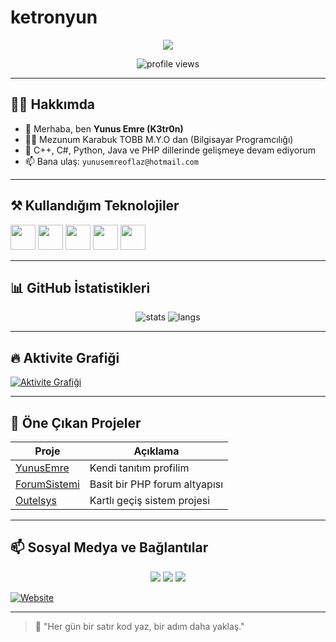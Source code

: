 # ketronyun
<p align='center'><img src="https://capsule-render.vercel.app/api?type=venom&height=300&color=gradient&text=K3tr0n%20%7C%20Yunus%20Emre&fontAlignY=40&desc=Backend%20Developer%20%7C%20C%2B%2B%2C%20Java%2C%20Python%2C%20PHP%2C%20C%23&descAlignY=70&animation=twinkling"/></p><p align='center'></p>

<p align='center'>
  <img src="https://komarev.com/ghpvc/?username=ketronyun&color=blue" alt="profile views"/>
</p>

---

## 🙋‍♂️ Hakkımda

- 👋 Merhaba, ben **Yunus Emre (K3tr0n)**
- 👨‍💻 Mezunum Karabuk TOBB M.Y.O dan (Bilgisayar Programcılığı)
- 🌱 C++, C#, Python, Java ve PHP dillerinde gelişmeye devam ediyorum
- 📫 Bana ulaş: `yunusemreoflaz@hotmail.com` 

---

## ⚒️ Kullandığım Teknolojiler

<p align="left">
  <img src="https://cdn.jsdelivr.net/gh/devicons/devicon/icons/cplusplus/cplusplus-original.svg" width="40"/>
  <img src="https://cdn.jsdelivr.net/gh/devicons/devicon/icons/csharp/csharp-original.svg" width="40"/>
  <img src="https://cdn.jsdelivr.net/gh/devicons/devicon/icons/python/python-original.svg" width="40"/>
  <img src="https://cdn.jsdelivr.net/gh/devicons/devicon/icons/java/java-original.svg" width="40"/>
  <img src="https://cdn.jsdelivr.net/gh/devicons/devicon/icons/php/php-original.svg" width="40"/>
</p>

---

## 📊 GitHub İstatistikleri

<p align="center">
  <img src="https://github-readme-stats.vercel.app/api?username=ketronyun&show_icons=true&theme=radical" alt="stats" />
  <img src="https://github-readme-stats.vercel.app/api/top-langs/?username=ketronyun&layout=compact&theme=radical" alt="langs" />
</p>

---

## 🔥 Aktivite Grafiği

[![Aktivite Grafiği](https://github-readme-activity-graph.vercel.app/graph?username=ketronyun&theme=github-compact)](https://github.com/K3tr0n)

---

## 📌 Öne Çıkan Projeler

| Proje | Açıklama |
|-------|----------|
| [YunusEmre](https://github.com/K3tr0n/YunusEmre) | Kendi tanıtım profilim |
| [ForumSistemi](https://github.com/K3tr0n/ForumSistemi) | Basit bir PHP forum altyapısı |
| [Outelsys](https://github.com/K3tr0n/Outelsys) | Kartlı geçiş sistem projesi |

---

## 📫 Sosyal Medya ve Bağlantılar

<p align="center">
  <a href="https://discord.gg/yourserver"><img src="https://img.shields.io/badge/DISCORD-%237289DA.svg?style=for-the-badge&logo=discord&logoColor=white"/></a>
  <a href="https://www.instagram.com/yns_emreoflz/"><img src="https://img.shields.io/badge/INSTAGRAM-%23E4405F.svg?style=for-the-badge&logo=instagram&logoColor=white"/></a>
  <a href="https://www.linkedin.com/in/yunus-emre-oflaz-95222a291/?trk=opento_sprofile_topcard"><img src="https://img.shields.io/badge/LINKEDIN-%230077B5.svg?style=for-the-badge&logo=linkedin&logoColor=white"/></a>
</p>

[![Website](https://img.shields.io/badge/-Website-FF5722?style=for-the-badge&logo=google-chrome&logoColor=white)](https://yourwebsite.com/)

---

> 💬 "Her gün bir satır kod yaz, bir adım daha yaklaş."

